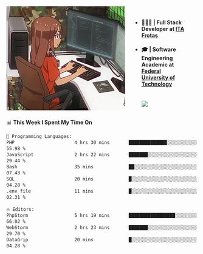
<body >
  <div style="display: flex; width: auto; margin-right: 30px ">
    <img align="right" width="312" height="274" style="padding-right:20px; " src="assets/umiko.gif" alt="Computer man" />
    <ul style="flex: 1;">
      <li><h4>🧑🏽‍💻 | Full Stack Developer at <a href="https://itafrotas.com//">ITA Frotas</a></h4></li>
      <li><h4>🎓 | Software Engineering Academic at <a href="http://www.utfpr.edu.br/">Federal University of Technology</a></h4></li>
      <br/>
      <a href="https://skillicons.dev">
        <img src="https://skillicons.dev/icons?i=ts,react,nodejs,go,swift,js,adonis,postgres,c,heroku,gradle,firebase,flutter,docker,aws,java,redis,kubernetes&theme=light&&perline=6 " />
      </a>
    </ul>  
    <br/>
  </div>
</body>


<!--START_SECTION:waka-->
📊 **This Week I Spent My Time On** 

```text
💬 Programming Languages: 
PHP                      4 hrs 30 mins       ██████████████░░░░░░░░░░░   55.98 % 
JavaScript               2 hrs 22 mins       ███████░░░░░░░░░░░░░░░░░░   29.44 % 
Bash                     35 mins             ██░░░░░░░░░░░░░░░░░░░░░░░   07.43 % 
SQL                      20 mins             █░░░░░░░░░░░░░░░░░░░░░░░░   04.28 % 
.env file                11 mins             █░░░░░░░░░░░░░░░░░░░░░░░░   02.31 % 

🔥 Editors: 
PhpStorm                 5 hrs 19 mins       █████████████████░░░░░░░░   66.02 % 
WebStorm                 2 hrs 23 mins       ███████░░░░░░░░░░░░░░░░░░   29.70 % 
DataGrip                 20 mins             █░░░░░░░░░░░░░░░░░░░░░░░░   04.28 % 
```


<!--END_SECTION:waka-->

<!--
**danielr0d/danielr0d** is a ✨ _special_ ✨ repository because its `README.md` (this file) appears on your GitHub profile.

Here are some ideas to get you started:

- 🔭 I’m currently working on ...
- 🌱 I’m currently learning ...
- 👯 I’m looking to collaborate on ...
- 🤔 I’m looking for help with ...
- 💬 Ask me about ...
- 📫 How to reach me: ...
- 😄 Pronouns: ...
- ⚡ Fun fact: ...
-->

